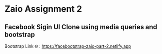# Zaio Assignment 2
## Facebook Sigin UI Clone using media queries and bootstrap

Bootstrap Link 🌐 : https://facebootstrap-zaio-part-2.netlify.app
